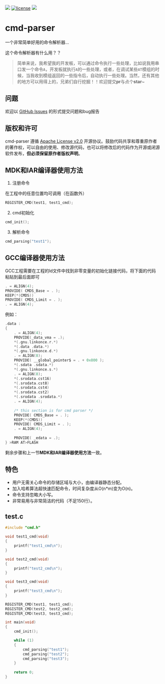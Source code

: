![](https://img.shields.io/badge/build-passing-brightgreen.svg)
[![license](https://img.shields.io/badge/license-Apache-blue.svg)](https://github.com/jiejieTop/cmd-parser/blob/master/LICENSE)
![](https://img.shields.io/badge/platform-MDK|IAR-orange.svg)

# cmd-parser

一个非常简单好用的命令解析器...

这个命令解析器有什么用？？

> 简单来说，我希望我的开发板，可以通过命令执行一些处理，比如说我用串口发一个命令`A`，开发板就执行`A`的一些处理，或者，在调试某些`AT`模组的时候，当我收到模组返回的一些指令后，自动执行一些处理。当然，还有其他的地方可以用得上的，兄弟们自行挖掘！！欢迎提交**pr**与点个**star**~

## 问题

欢迎以 [GitHub Issues](https://github.com/jiejieTop/mqttclient/issues) 的形式提交问题和bug报告

## 版权和许可

cmd-parser 遵循 [Apache License v2.0](https://github.com/jiejieTop/mqttclient/blob/master/LICENSE) 开源协议。鼓励代码共享和尊重原作者的著作权，可以自由的使用、修改源代码，也可以将修改后的代码作为开源或闭源软件发布，**但必须保留原作者版权声明**。

## MDK和IAR编译器使用方法

1. 注册命令

在工程中的任意位置均可调用（在函数外）

```c
REGISTER_CMD(test1, test1_cmd);
```

2. cmd初始化

```c
cmd_init();
```

3. 解析命令

```c
cmd_parsing("test1");
```

## GCC编译器使用方法

GCC工程需要在工程的ld文件中找到非零变量的初始化链接代码，将下面的代码粘贴到最后面即可

```c
. = ALIGN(4);
PROVIDE( CMDS_Base = . );
KEEP(*(CMDS))
PROVIDE( CMDS_Limit = . );
. = ALIGN(4);
```

例如：

```c
.data :
{
    . = ALIGN(4); 
    PROVIDE(_data_vma = .);
    *(.gnu.linkonce.r.*)
    *(.data .data.*)
    *(.gnu.linkonce.d.*)
    . = ALIGN(8);
    PROVIDE( __global_pointer$ = . + 0x800 );
    *(.sdata .sdata.*)
    *(.gnu.linkonce.s.*)
    . = ALIGN(8);
    *(.srodata.cst16)
    *(.srodata.cst8)
    *(.srodata.cst4)
    *(.srodata.cst2)
    *(.srodata .srodata.*)
    . = ALIGN(4);
    
    /* this section is for cmd parser */
    PROVIDE( CMDS_Base = . );
    KEEP(*(CMDS))
    PROVIDE( CMDS_Limit = . );
    . = ALIGN(4);
    
    PROVIDE( _edata = .);
} >RAM AT>FLASH

```

剩余步骤和上一节**MDK和IAR编译器使用方法**一致。

## 特色

- 用户无需关心命令的存储区域与大小，由编译器静态分配。
- 加入哈希算法超快速匹配命令，时间复杂度从O(n*m)变为O(n)。
- 命令支持忽略大小写。
- 非常易用与非常简洁的代码（不足150行）。

## test.c
```c
#include "cmd.h"

void test1_cmd(void)
{
    printf("test1_cmd\n");
}

void test2_cmd(void)
{
    printf("test2_cmd\n");
}

void test3_cmd(void)
{
    printf("test3_cmd\n");
}

REGISTER_CMD(test1, test1_cmd);
REGISTER_CMD(test2, test2_cmd);
REGISTER_CMD(test3, test3_cmd);

int main(void)
{
    cmd_init();

    while (1)
    {
        cmd_parsing("test1");
        cmd_parsing("test2");
        cmd_parsing("test3");
    }
    
    return 0;
}
```
